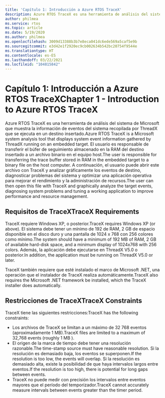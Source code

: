 ```yaml
---
title: 'Capítulo 1: Introducción a Azure RTOS TraceX'
description: Azure RTOS TraceX es una herramienta de análisis del sistema de Microsoft que muestra la información de eventos del sistema recopilada por ThreadX que se ejecuta en un destino insertado.
author: philmea
ms.service: rtos
ms.topic: article
ms.date: 5/19/2020
ms.author: philmea
ms.openlocfilehash: 3009d13388b3b7e8eca041dc6ede569a5caf5e9b
ms.sourcegitcommit: e3d42e1f2920ec9cb002634b542bc20754f9544e
ms.translationtype: HT
ms.contentlocale: es-ES
ms.lasthandoff: 03/22/2021
ms.locfileid: "104815842"
---
```

# <a name="chapter-1---introduction-to-azure-rtos-tracex"></a><span data-ttu-id="a02c3-103">Capítulo 1: Introducción a Azure RTOS TraceX</span><span class="sxs-lookup"><span data-stu-id="a02c3-103">Chapter 1 - Introduction to Azure RTOS TraceX</span></span>

<span data-ttu-id="a02c3-104">Azure RTOS TraceX es una herramienta de análisis del sistema de Microsoft que muestra la información de eventos del sistema recopilada por ThreadX que se ejecuta en un destino insertado.</span><span class="sxs-lookup"><span data-stu-id="a02c3-104">Azure RTOS TraceX is a Microsoft system analysis tool that displays system event information gathered by ThreadX running on an embedded target.</span></span> <span data-ttu-id="a02c3-105">El usuario es responsable de transferir el búfer de seguimiento almacenado en la RAM del destino insertado a un archivo binario en el equipo host.</span><span class="sxs-lookup"><span data-stu-id="a02c3-105">The user is responsible for transferring the trace buffer stored in RAM in the embedded target to a binary file on the host computer.</span></span> <span data-ttu-id="a02c3-106">A continuación, el usuario puede abrir este archivo con TraceX y analizar gráficamente los eventos de destino, diagnosticar problemas del sistema y optimizar una aplicación operativa para mejorar el rendimiento y la administración de recursos.</span><span class="sxs-lookup"><span data-stu-id="a02c3-106">The user can then open this file with TraceX and graphically analyze the target events, diagnosing system problems and tuning a working application to improve performance and resource management.</span></span>

## <a name="tracex-requirements"></a><span data-ttu-id="a02c3-107">Requisitos de TraceX</span><span class="sxs-lookup"><span data-stu-id="a02c3-107">TraceX Requirements</span></span>

<span data-ttu-id="a02c3-108">TraceX requiere Windows XP, o posterior.</span><span class="sxs-lookup"><span data-stu-id="a02c3-108">TraceX requires Windows XP (or above).</span></span> <span data-ttu-id="a02c3-109">El sistema debe tener un mínimo de 192 de RAM, 2 GB de espacio disponible en el disco duro y una pantalla de 1024 x 768 con 256 colores como mínimo.</span><span class="sxs-lookup"><span data-stu-id="a02c3-109">The system should have a minimum of 192 MB of RAM, 2 GB of available hard-disk space, and a minimum display of 1024x768 with 256 colors.</span></span> <span data-ttu-id="a02c3-110">Además, la aplicación debe ejecutarse en ThreadX V5.0 o posterior.</span><span class="sxs-lookup"><span data-stu-id="a02c3-110">In addition, the application must be running on ThreadX V5.0 or later.</span></span>

<span data-ttu-id="a02c3-111">TraceX también requiere que esté instalado el marco de Microsoft .NET, una operación que el instalador de TraceX realiza automáticamente.</span><span class="sxs-lookup"><span data-stu-id="a02c3-111">TraceX also requires the Microsoft .NET framework be installed, which the TraceX installer does automatically.</span></span>

## <a name="tracex-constraints"></a><span data-ttu-id="a02c3-112">Restricciones de TraceX</span><span class="sxs-lookup"><span data-stu-id="a02c3-112">TraceX Constraints</span></span>

<span data-ttu-id="a02c3-113">TraceX tiene las siguientes restricciones:</span><span class="sxs-lookup"><span data-stu-id="a02c3-113">TraceX has the following constraints:</span></span>

- <span data-ttu-id="a02c3-114">Los archivos de TraceX se limitan a un máximo de 32 768 eventos (aproximadamente 1 MB).</span><span class="sxs-lookup"><span data-stu-id="a02c3-114">TraceX files are limited to a maximum of 32,768 events (roughly 1 MB ).</span></span>
- <span data-ttu-id="a02c3-115">El origen de la marca de tiempo debe tener una resolución razonable.</span><span class="sxs-lookup"><span data-stu-id="a02c3-115">The time-stamp source must have reasonable resolution.</span></span> <span data-ttu-id="a02c3-116">Si la resolución es demasiado baja, los eventos se superponen.</span><span class="sxs-lookup"><span data-stu-id="a02c3-116">If the resolution is too low, the events will overlap.</span></span> <span data-ttu-id="a02c3-117">Si la resolución es demasiado alta, existe la posibilidad de que haya intervalos largos entre eventos.</span><span class="sxs-lookup"><span data-stu-id="a02c3-117">If the resolution is too high, there is potential for long gaps between events.</span></span>
- <span data-ttu-id="a02c3-118">TraceX no puede medir con precisión los intervalos entre eventos mayores que el período del temporizador.</span><span class="sxs-lookup"><span data-stu-id="a02c3-118">TraceX cannot accurately measure intervals between events greater than the timer period.</span></span>
